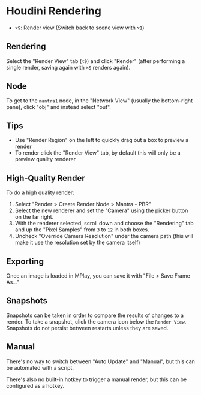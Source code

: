 # Houdini Rendering

- `⌥9`: Render view (Switch back to scene view with `⌥1`)

## Rendering

Select the "Render View" tab (`⌥9`) and click "Render" (after performing a single render, saving again with `⌘S` renders again).

## Node

To get to the `mantra1` node, in the "Network View" (usually the bottom-right pane), click "obj" and instead select "out".

## Tips

- Use "Render Region" on the left to quickly drag out a box to preview a render
- To render click the "Render View" tab, by default this will only be a preview quality renderer

## High-Quality Render

To do a high quality render:

1. Select "Render > Create Render Node > Mantra - PBR"
2. Select the new renderer and set the "Camera" using the picker button on the far right.
3. With the renderer selected, scroll down and choose the "Rendering" tab and up the "Pixel Samples" from `3` to `12` in both boxes.
4. Uncheck "Override Camera Resolution" under the camera path (this will make it use the resolution set by the camera itself)

## Exporting

Once an image is loaded in MPlay, you can save it with "File > Save Frame As..."

## Snapshots

Snapshots can be taken in order to compare the results of changes to a render. To take a snapshot, click the camera icon below the `Render View`. Snapshots do not persist between restarts unless they are saved.

## Manual

There's no way to switch between "Auto Update" and "Manual", but this can be automated with a script.

There's also no built-in hotkey to trigger a manual render, but this can be configured as a hotkey.
